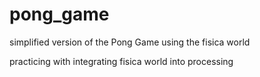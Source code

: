 # pong_game

simplified version of the Pong Game using the fisica world

practicing with integrating fisica world into processing
